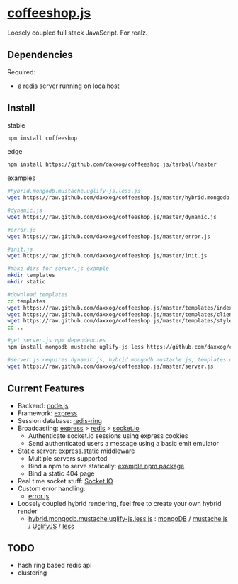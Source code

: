 [coffeeshop.js](https://github.com/daxxog/coffeeshop.js)
=============
Loosely coupled full stack JavaScript. For realz.

Dependencies
------------
Required: 
* a [redis](http://redis.io/) server running on localhost


Install
-------
stable
```bash
npm install coffeeshop
```
edge
```bash
npm install https://github.com/daxxog/coffeeshop.js/tarball/master
```
examples
```bash
#hybrid.mongodb.mustache.uglify-js.less.js
wget https://raw.github.com/daxxog/coffeeshop.js/master/hybrid.mongodb.mustache.uglify-js.less.js

#dynamic.js
wget https://raw.github.com/daxxog/coffeeshop.js/master/dynamic.js

#error.js
wget https://raw.github.com/daxxog/coffeeshop.js/master/error.js

#init.js
wget https://raw.github.com/daxxog/coffeeshop.js/master/init.js

#make dirs for server.js example
mkdir templates
mkdir static

#download templates
cd templates
wget https://raw.github.com/daxxog/coffeeshop.js/master/templates/index.html
wget https://raw.github.com/daxxog/coffeeshop.js/master/templates/client.js
wget https://raw.github.com/daxxog/coffeeshop.js/master/templates/style.less
cd ..

#get server.js npm dependencies
npm install mongodb mustache uglify-js less https://github.com/daxxog/cash.js/tarball/master

#server.js requires dynamic.js, hybrid.mongodb.mustache.js, templates dir, static dir
wget https://raw.github.com/daxxog/coffeeshop.js/master/server.js
```

Current Features
----------------
* Backend: [node.js](https://github.com/joyent/node)
* Framework: [express](https://github.com/visionmedia/express)
* Session database: [redis-ring](https://github.com/daxxog/redis-ring)
* Broadcasting: [express](https://github.com/visionmedia/express) > [redis](https://github.com/mranney/node_redis) > [socket.io](https://github.com/visionmedia/express)
  * Authenticate socket.io sessions using express cookies
  * Send authenticated users a message using a basic emit emulator
* Static server: [express](https://github.com/visionmedia/express).static middleware
  * Multiple servers supported
  * Bind a npm to serve statically: [example npm package](https://github.com/daxxog/cash.js)
  * Bind a static 404 page
* Real time socket stuff: [Socket.IO](https://github.com/LearnBoost/socket.io)
* Custom error handling: 
  * [error.js](https://github.com/daxxog/coffeeshop.js/blob/master/error.js)
* Loosely coupled hybrid rendering, feel free to create your own hybrid render
  * [hybrid.mongodb.mustache.uglify-js.less.js](https://github.com/daxxog/coffeeshop.js/blob/master/hybrid.mongodb.mustache.uglify-js.less.js) : [mongoDB](https://github.com/mongodb/node-mongodb-native) / [mustache.js](https://github.com/janl/mustache.js/) / [UglifyJS](https://github.com/mishoo/UglifyJS2) / [less](https://github.com/cloudhead/less.js)

TODO
----
* hash ring based redis api
* clustering